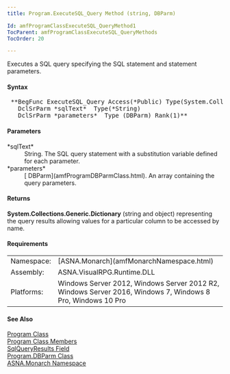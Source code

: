 ```yaml
---
title: Program.ExecuteSQL_Query Method (string, DBParm)

Id: amfProgramClassExecuteSQL_QueryMethod1
TocParent: amfProgramClassExecuteSQL_QueryMethods
TocOrder: 20

---
```


Executes a SQL query specifying the SQL statement and statement parameters.
<!-- start -->

#### Syntax
<pre class="syntax"> **BegFunc ExecuteSQL_Query Access(*Public) Type(System.Collections.Generic.Dictionary)
   DclSrParm *sqlText*  Type(*String)
   DclSrParm *parameters*  Type (DBParm) Rank(1)**       </pre>

#### Parameters
<dl>
        <dt>
 *sqlText* 
        </dt>
        <dd>String. The SQL query statement
        with a substitution variable defined for each
        parameter.</dd>
        <dt>
 *parameters*  </dt>
        <dd>
          [
        DBParm](amfProgramDBParmClass.html). An array containing the query parameters.</dd>
</dl>

#### Returns
**System.Collections.Generic.Dictionary** (string and object) representing the query results allowing values for a particular column to be accessed by name.
<!-- -->

 <!-- start -->

#### Requirements
<table class="dttable" cellspacing="0" cellpadding="4" width="60%">
           <colgroup>
            <col width="15%" style="font-weight:bold" />
            <col width="85%" />
          </colgroup>
          <tr>
            <td>Namespace:</td>
            <td>[ASNA.Monarch](amfMonarchNamespace.html)</td>
          </tr>
          <tr>
            <td>Assembly:</td>
            <td>ASNA.VisualRPG.Runtime.DLL</td>
          </tr>
         <tr>
            <td>Platforms:</td>
            <td> Windows Server 2012, Windows Server 2012 R2, Windows Server 2016, Windows 7, Windows 8 Pro, Windows 10 Pro</td>
         </tr>
</table>

<!-- end -->

#### See Also
[Program Class](amfProgramClass.html) <br /> [Program Class Members](amfProgramClassMembers.html) <br /> [ SqlQueryResults Field](amfProgramClassSqlQueryResultsField.html) <br /> [ Program.DBParm Class](amfProgramDBParmClass.html) <br /> [ASNA.Monarch Namespace](amfMonarchNamespace.html) 

